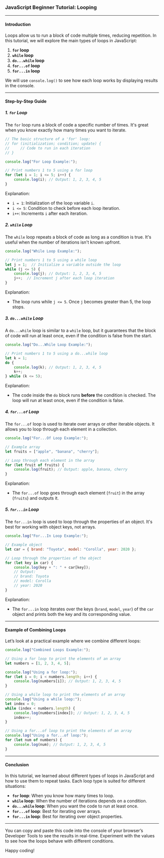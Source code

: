 ### JavaScript Beginner Tutorial: Looping

---

#### Introduction
Loops allow us to run a block of code multiple times, reducing repetition. In this tutorial, we will explore the main types of loops in JavaScript:

1. **`for` loop**
2. **`while` loop**
3. **`do...while` loop**
4. **`for...of` loop**
5. **`for...in` loop**

We will use `console.log()` to see how each loop works by displaying results in the console.

---

#### Step-by-Step Guide

##### 1. **`for` Loop**

The `for` loop runs a block of code a specific number of times. It's great when you know exactly how many times you want to iterate.

```javascript
// The basic structure of a 'for' loop:
// for (initialization; condition; update) { 
//     // Code to run in each iteration
// }

console.log("For Loop Example:");

// Print numbers 1 to 5 using a for loop
for (let i = 1; i <= 5; i++) {
    console.log(i); // Output: 1, 2, 3, 4, 5
}
```

Explanation:
- `i = 1`: Initialization of the loop variable `i`.
- `i <= 5`: Condition to check before each loop iteration.
- `i++`: Increments `i` after each iteration.

##### 2. **`while` Loop**

The `while` loop repeats a block of code as long as a condition is true. It's useful when the number of iterations isn't known upfront.

```javascript
console.log("While Loop Example:");

// Print numbers 1 to 5 using a while loop
let j = 1;  // Initialize a variable outside the loop
while (j <= 5) {
    console.log(j); // Output: 1, 2, 3, 4, 5
    j++;  // Increment j after each loop iteration
}
```

Explanation:
- The loop runs while `j <= 5`. Once `j` becomes greater than 5, the loop stops.

##### 3. **`do...while` Loop**

A `do...while` loop is similar to a `while` loop, but it guarantees that the block of code will run at least once, even if the condition is false from the start.

```javascript
console.log("Do...While Loop Example:");

// Print numbers 1 to 5 using a do...while loop
let k = 1;
do {
    console.log(k); // Output: 1, 2, 3, 4, 5
    k++;
} while (k <= 5);
```

Explanation:
- The code inside the `do` block runs **before** the condition is checked. The loop will run at least once, even if the condition is false.

##### 4. **`for...of` Loop**

The `for...of` loop is used to iterate over arrays or other iterable objects. It allows you to loop through each element in a collection.

```javascript
console.log("For...Of Loop Example:");

// Example array
let fruits = ["apple", "banana", "cherry"];

// Loop through each element in the array
for (let fruit of fruits) {
    console.log(fruit); // Output: apple, banana, cherry
}
```

Explanation:
- The `for...of` loop goes through each element (`fruit`) in the array (`fruits`) and outputs it.

##### 5. **`for...in` Loop**

The `for...in` loop is used to loop through the properties of an object. It's best for working with object keys, not arrays.

```javascript
console.log("For...In Loop Example:");

// Example object
let car = { brand: "Toyota", model: "Corolla", year: 2020 };

// Loop through the properties of the object
for (let key in car) {
    console.log(key + ": " + car[key]); 
    // Output: 
    // brand: Toyota
    // model: Corolla
    // year: 2020
}
```

Explanation:
- The `for...in` loop iterates over the keys (`brand`, `model`, `year`) of the `car` object and prints both the key and its corresponding value.

---

#### Example of Combining Loops

Let’s look at a practical example where we combine different loops:

```javascript
console.log("Combined Loops Example:");

// Using a for loop to print the elements of an array
let numbers = [1, 2, 3, 4, 5];

console.log("Using a for loop:");
for (let i = 0; i < numbers.length; i++) {
    console.log(numbers[i]); // Output: 1, 2, 3, 4, 5
}

// Using a while loop to print the elements of an array
console.log("Using a while loop:");
let index = 0;
while (index < numbers.length) {
    console.log(numbers[index]); // Output: 1, 2, 3, 4, 5
    index++;
}

// Using a for...of loop to print the elements of an array
console.log("Using a for...of loop:");
for (let num of numbers) {
    console.log(num); // Output: 1, 2, 3, 4, 5
}
```

---

#### Conclusion

In this tutorial, we learned about different types of loops in JavaScript and how to use them to repeat tasks. Each loop type is suited for different situations:

- **`for` loop**: When you know how many times to loop.
- **`while` loop**: When the number of iterations depends on a condition.
- **`do...while` loop**: When you want the code to run at least once.
- **`for...of` loop**: Best for iterating over arrays.
- **`for...in` loop**: Best for iterating over object properties.

---

You can copy and paste this code into the console of your browser’s Developer Tools to see the results in real-time. Experiment with the values to see how the loops behave with different conditions.

Happy coding!
